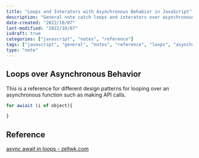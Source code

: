 ```yaml
---
title: "Loops and Interators with Asynchronous Behabior in JavaScript"
description: "General note catch loops and interators over asynchronous actions in JavaScript"
date-created: "2022/10/07"
last-modified: "2022/10/07"
isdraft: true
categories: ["javascript", "notes", "reference"]
tags: ["javascript", "general", "notes", "reference", "loops", "asynchronous"]
type: "note"
---
```


## Loops over Asynchronous Behavior

This is a reference for different design patterns for looping over an asynchronous function such as making API calls.

<!-- TODO: enhance -->

```js
for awiait (i of object){

}
```

## Reference

[async await in loops - zellwk.com](https://zellwk.com/blog/async-await-in-loops/)
